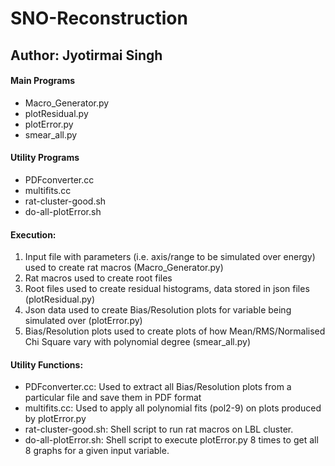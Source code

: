 # SNO-Reconstruction

## Author: Jyotirmai Singh
 
#### Main Programs
* Macro_Generator.py
* plotResidual.py
* plotError.py
* smear_all.py

#### Utility Programs
* PDFconverter.cc
* multifits.cc
* rat-cluster-good.sh
* do-all-plotError.sh

#### Execution:

1. Input file with parameters (i.e. axis/range to be simulated over energy) used to create rat macros (Macro_Generator.py) 
2. Rat macros used to create root files
3. Root files used to create residual histograms, data stored in json files (plotResidual.py)
4. Json data used to create Bias/Resolution plots for variable being simulated over (plotError.py) 
5. Bias/Resolution plots used to create plots of how Mean/RMS/Normalised Chi Square vary with polynomial degree 
   (smear_all.py)

#### Utility Functions:
* PDFconverter.cc: Used to extract all Bias/Resolution plots from a particular file and save them in PDF format
* multifits.cc: Used to apply all polynomial fits (pol2-9) on plots produced by plotError.py
* rat-cluster-good.sh: Shell script to run rat macros on LBL cluster.
* do-all-plotError.sh: Shell script to execute plotError.py 8 times to get all 8 graphs for a given input variable.  
